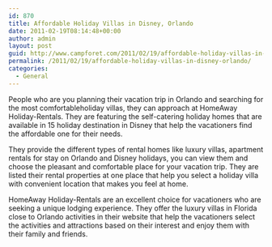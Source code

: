 ```yaml
---
id: 870
title: Affordable Holiday Villas in Disney, Orlando
date: 2011-02-19T08:14:48+00:00
author: admin
layout: post
guid: http://www.campforet.com/2011/02/19/affordable-holiday-villas-in-disney-orlando/
permalink: /2011/02/19/affordable-holiday-villas-in-disney-orlando/
categories:
  - General
---
```

People who are you planning their vacation trip in Orlando and searching for the most comfortableholiday villas<a>, they can approach at HomeAway Holiday-Rentals. They are featuring the self-catering holiday homes that are available in 15 holiday destination in Disney that help the vacationers find the affordable one for their needs.</p> 

<p>
  They provide the different types of rental homes like luxury villas, apartment rentals for stay on Orlando and Disney holidays, you can view them and choose the pleasant and comfortable place for your vacation trip. They are listed their rental properties at one place that help you select a holiday villa with convenient location that makes you feel at home.
</p>

<p>
  HomeAway Holiday-Rentals are an excellent choice for vacationers who are seeking a unique lodging experience. They offer the luxury villas in Florida close to Orlando activities in their website that help the vacationers select the activities and attractions based on their interest and enjoy them with their family and friends.
</p>